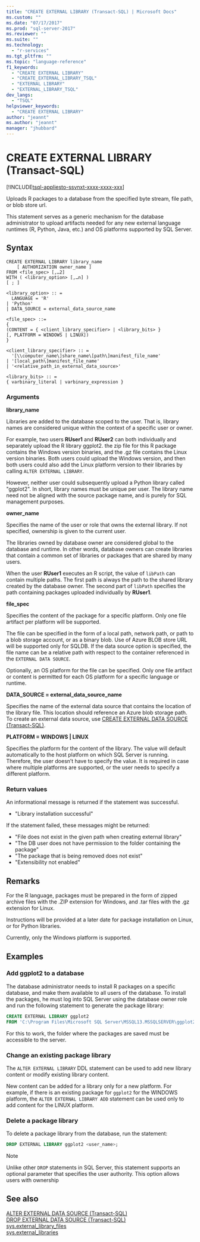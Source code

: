 ```yaml
---
title: "CREATE EXTERNAL LIBRARY (Transact-SQL) | Microsoft Docs"
ms.custom: ""
ms.date: "07/17/2017"
ms.prod: "sql-server-2017"
ms.reviewer: ""
ms.suite: ""
ms.technology: 
  - "r-services"
ms.tgt_pltfrm: ""
ms.topic: "language-reference"
f1_keywords: 
  - "CREATE EXTERNAL LIBRARY"
  - "CREATE_EXTERNAL_LIBRARY_TSQL"
  - "EXTERNAL LIBRARY"
  - "EXTERNAL_LIBRARY_TSQL"
dev_langs: 
  - "TSQL"
helpviewer_keywords: 
  - "CREATE EXTERNAL LIBRARY"
author: "jeannt"
ms.author: "jeannt"
manager: "jhubbard"
---
```

# CREATE EXTERNAL LIBRARY (Transact-SQL)  
[!INCLUDE[tsql-appliesto-ssvnxt-xxxx-xxxx-xxx](../../includes/tsql-appliesto-ssvnxt-xxxx-xxxx-xxx.md)]  

Uploads R packages to a database from the specified byte stream, file path, or blob store url.

This statement serves as a generic mechanism for the database administrator to upload artifacts needed for any new external language runtimes (R, Python, Java, etc.) and OS platforms supported by SQL Server. 

## Syntax

```
CREATE EXTERNAL LIBRARY library_name  
    [ AUTHORIZATION owner_name ]  
FROM <file_spec> [,…2]  
WITH ( <library_option> [,…n] )  
[ ; ]  

<library_option> :: =  
  LANGUAGE = 'R' 
| 'Python'  
| DATA_SOURCE = external_data_source_name  

<file_spec> ::=  
{  
(CONTENT = { <client_library_specifier> | <library_bits> }  
[, PLATFORM = WINDOWS | LINUX])  
}  

<client_library_specifier> :: =  
  '[\\computer_name\]share_name\[path\]manifest_file_name'  
| '[local_path\]manifest_file_name'  
| '<relative_path_in_external_data_source>'  

<library_bits> :: =  
{ varbinary_literal | varbinary_expression }  
```

### Arguments

**library_name**

Libraries are added to the database scoped to the user. That is, library names are considered unique within the context of a specific user or owner.

For example, two users **RUser1** and **RUser2** can both individually and separately upload the R library ggplot2. the zip file for this R package contains the Windows version binaries, and the .gz file contains the Linux version binaries. Both users could upload the Windows version, and then both users could also add the Linux platform version to their libraries by calling `ALTER EXTERNAL LIBRARY`.

However, neither user could subsequently upload a Python library called "ggplot2". In short, library names must be unique per user. The library name need not be aligned with the source package name, and is purely for SQL management purposes.

**owner_name**

Specifies the name of the user or role that owns the external library. If not specified, ownership is given to the current user.

The libraries owned by database owner are considered global to the database and runtime. In other words, database owners can create libraries that contain a common set of libraries or packages that are shared by many users. 

When the user **RUser1** executes an R script, the value of `libPath` can contain multiple paths. The first path is always the path to the shared library created by the database owner. The second part of `libPath` specifies the path containing packages uploaded individually by **RUser1**.

**file_spec**

Specifies the content of the package for a specific platform. Only one file artifact per platform will be supported. 

The file can be specified in the form of a local path, network path, or path to a blob storage account, or as a binary blob. Use of Azure BLOB store URL will be supported only for SQLDB. If the data source option is specified, the file name can be a relative path with respect to the container referenced in the `EXTERNAL DATA SOURCE`.

Optionally, an OS platform for the file can be specified. Only one file artifact or content is permitted for each OS platform for a specific language or runtime.

**DATA_SOURCE = external_data_source_name**

Specifies the name of the external data source that contains the location of the library file. This location should reference an Azure blob storage path. To create an external data source, use [CREATE EXTERNAL DATA SOURCE (Transact-SQL)](create-external-data-source-transact-sql.md).

**PLATFORM = WINDOWS | LINUX**

Specifies the platform for the content of the library. The value will default automatically to the host platform on which SQL Server is running. Therefore, the user doesn’t have to specify the value. It is required in case where multiple platforms are supported, or the user needs to specify a different platform.

### Return values

An informational message is returned if the statement was successful.  
- "Library installation successful"  

If the statement failed, these messages might be returned:  
- "File does not exist in the given path when creating external library"  
- "The DB user does not have permission to the folder containing the package"  
- "The package that is being removed does not exist"  
- "Extensibility not enabled"  

## Remarks

For the R language, packages must be prepared in the form of zipped archive files with the .ZIP extension for Windows, and .tar files with the .gz extension for Linux.

Instructions will be provided at a later date for package installation on Linux, or for Python libraries.

Currently, only the Windows platform is supported.

## Examples

### Add ggplot2 to a database

The database administrator needs to install R packages on a specific database, and make them available to all users of the database. To install the packages, he must log into SQL Server using the database owner role and run the following statement to generate the package library:

```sql
CREATE EXTERNAL LIBRARY ggplot2 
FROM 'C:\Program Files\Microsoft SQL Server\MSSQL13.MSSQLSERVER\ggplot2.zip'
```

For this to work, the folder where the packages are saved must be accessible to the server. 

### Change an existing package library

The `ALTER EXTERNAL LIBRARY` DDL statement can be used to add new library content or modify existing library content. 

New content can be added for a library only for a new platform. For example, if there is an existing package for `ggplot2` for the WINDOWS platform, the `ALTER EXTERNAL LIBRARY ADD` statement can be used only to add content for the LINUX platform.

### Delete a package library

To delete a package library from the database, run the statement:

```sql
DROP EXTERNAL LIBRARY ggplot2 <user_name>;
```

> [!NOTE]
> Unlike other `DROP` statements in SQL Server, this statement supports an optional parameter that specifies the user authority. This option allows users with ownership 
## See also  
[ALTER EXTERNAL DATA SOURCE (Transact-SQL)](alter-external-data-source-transact-sql.md)  
[DROP EXTERNAL DATA SOURCE (Transact-SQL)](drop-external-data-source-transact-sql.md)  
[sys.external_library_files](../../relational-databases/system-catalog-views/sys-external-library-files-transact-sql.md)  
[sys.external_libraries](../../relational-databases/system-catalog-views/sys-external-libraries-transact-sql.md)  
